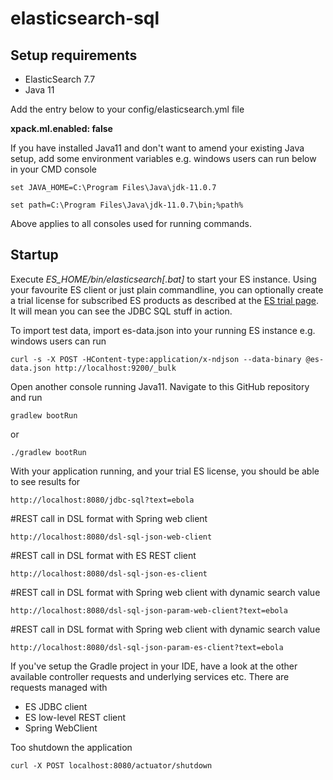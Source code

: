 # elasticsearch-sql

## Setup requirements
- ElasticSearch 7.7
- Java 11

Add the entry below to your config/elasticsearch.yml file

**xpack.ml.enabled: false**

If you have installed Java11 and don't want to amend your existing Java setup, add some environment variables e.g. windows users can run below in your CMD console


`
set JAVA_HOME=C:\Program Files\Java\jdk-11.0.7
`

`
set path=C:\Program Files\Java\jdk-11.0.7\bin;%path%
`

Above applies to all consoles used for running commands.

## Startup

Execute *ES_HOME/bin/elasticsearch[.bat]* to start your ES instance. Using your favourite ES client or just plain commandline, you can optionally create a trial license for subscribed ES products as described at the [ES trial page](https://www.elastic.co/guide/en/elasticsearch/reference/current/start-trial.html). It will mean you can see the JDBC SQL stuff in action. 

To import test data, import es-data.json into your running ES instance e.g. windows users can run

`
curl -s -X POST -HContent-type:application/x-ndjson --data-binary @es-data.json http://localhost:9200/_bulk
`

Open another console running Java11. Navigate to this GitHub repository and run 

`
gradlew bootRun
`

or

`
./gradlew bootRun
`

With your application running, and your trial ES license, you should be able to see results for 

`
http://localhost:8080/jdbc-sql?text=ebola
`

#REST call in DSL format with Spring web client

`
http://localhost:8080/dsl-sql-json-web-client
`

#REST call in DSL format with ES REST client

`
http://localhost:8080/dsl-sql-json-es-client
`

#REST call in DSL format with Spring web client with dynamic search value

`
http://localhost:8080/dsl-sql-json-param-web-client?text=ebola
`

#REST call in DSL format with Spring web client with dynamic search value

`
http://localhost:8080/dsl-sql-json-param-es-client?text=ebola
`

If you've setup the Gradle project in your IDE, have a look at the other available controller requests and underlying services etc. There are requests managed with 

- ES JDBC client
- ES low-level REST client
- Spring WebClient

Too shutdown the application 

`
curl -X POST localhost:8080/actuator/shutdown
`



